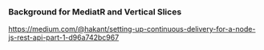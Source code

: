 ### Background for MediatR and Vertical Slices
https://medium.com/@hakant/setting-up-continuous-delivery-for-a-node-js-rest-api-part-1-d96a742bc967
